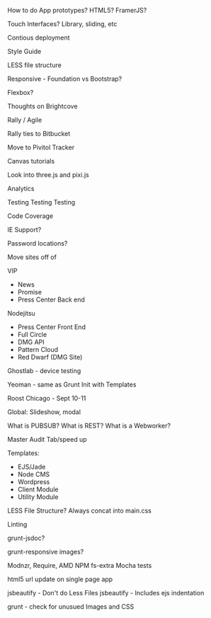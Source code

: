 

How to do App prototypes? HTML5? FramerJS?

Touch Interfaces? Library, sliding, etc

Contious deployment

Style Guide

LESS file structure

Responsive - Foundation vs Bootstrap?

Flexbox?

Thoughts on Brightcove


Rally / Agile

Rally ties to Bitbucket

Move to Pivitol Tracker

Canvas tutorials


Look into three.js and pixi.js


Analytics

Testing Testing Testing

Code Coverage

IE Support?

Password locations?

Move sites off of 

VIP

* News
* Promise
* Press Center Back end

Nodejitsu

* Press Center Front End
* Full Circle
* DMG API
* Pattern Cloud
* Red Dwarf (DMG Site) 
 

Ghostlab - device testing

Yeoman - same as Grunt Init with Templates


Roost Chicago - Sept 10-11


Global:
	Slideshow, modal
	
	
What is PUBSUB?
What is REST?
What is a Webworker?


Master Audit Tab/speed up


Templates:

* EJS/Jade
* Node CMS
* Wordpress
* Client Module
* Utility Module


LESS File Structure?
	Always concat into main.css
	

Linting

grunt-jsdoc?

grunt-responsive images?

Modnzr, Require, AMD
NPM fs-extra
Mocha tests

html5 url update on single page app

jsbeautify - Don't do Less Files
jsbeautify - Includes ejs indentation

grunt - check for unusued Images and CSS




	
